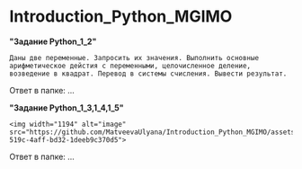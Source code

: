 # Introduction_Python_MGIMO

**"Задание Python_1_2"**

    Даны две переменные. Запросить их значения. Выполнить основные арифметическое дейстия с переменными, целочисленное деление, возведение в квадрат. Перевод в системы счисления. Вывести результат. 

Ответ в папке: ...

**"Задание Python_1_3,1_4,1_5"**

    <img width="1194" alt="image" src="https://github.com/MatveevaUlyana/Introduction_Python_MGIMO/assets/119431787/b33398a7-519c-4aff-bd32-1deeb9c370d5">

Ответ в папке: ...

